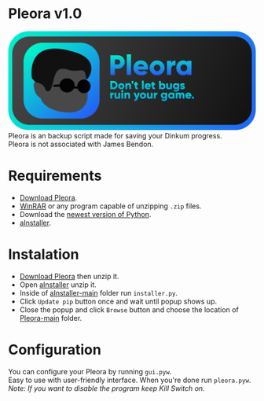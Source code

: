 # Pleora v1.0

![Banner](./src/pleora-banner.png)  
Pleora is an backup script made for saving your Dinkum progress.  
Pleora is not associated with James Bendon.

# Requirements

- [Download Pleora](https://github.com/ancymoniarz/Pleora/archive/refs/heads/main.zip).
- [WinRAR](https://www.win-rar.com/postdownload.html?&L=12) or any program capable of unzipping `.zip` files.
- Download the [newest version of Python](https://www.python.org/downloads/).
- [aInstaller](https://github.com/ancymoniarz/aInstaller/archive/refs/heads/main.zip).

# Instalation

- [Download Pleora](https://github.com/ancymoniarz/Pleora/archive/refs/heads/main.zip) then unzip it.
- Open [aInstaller](https://github.com/ancymoniarz/aInstaller/archive/refs/heads/main.zip) unzip it.
- Inside of [aInstaller-main](https://github.com/ancymoniarz/aInstaller/archive/refs/heads/main.zip) folder run `installer.py`.
- Click `Update pip` button once and wait until popup shows up.
- Close the popup and click `Browse` button and choose the location of [Pleora-main](https://github.com/ancymoniarz/Pleora/archive/refs/heads/main.zip) folder.

# Configuration

You can configure your Pleora by running `gui.pyw`.  
Easy to use with user-friendly interface.
When you're done run `pleora.pyw`.  
_Note: If you want to disable the program keep Kill Switch on._
